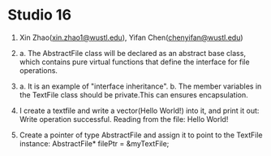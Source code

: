 # Studio 16
1. Xin Zhao(xin.zhao1@wustl.edu), Yifan Chen(chenyifan@wustl.edu)

2. a. The AbstractFile class will be declared as an abstract base class, 
   which contains pure virtual functions that define the interface for file operations.

3. a. It is an example of "interface inheritance".
   b. The member variables in the TextFile class should be private.This can ensures encapsulation.

4. I create a textfile and write a vector<char>(Hello World!) into it, and print it out:
   Write operation successful.
   Reading from the file:
   Hello World!

5. Create a pointer of type AbstractFile and assign it to point to the TextFile instance:
   AbstractFile* filePtr = &myTextFile;

